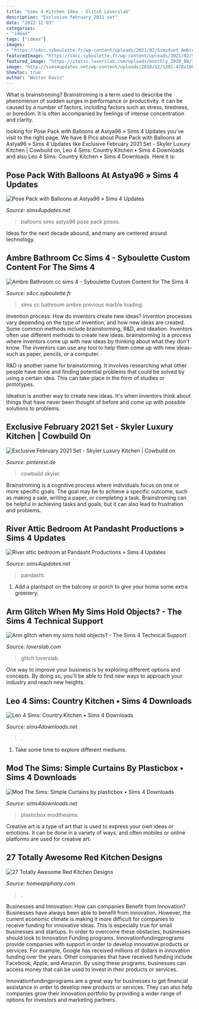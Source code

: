 ```yaml
---
title: "Sims 4 Kitchen Idea - Glitch Loverslab"
description: "Exclusive february 2021 set"
date: "2022-12-03"
categories:
- "ideas"
tags: ["ideas"]
images:
- "https://s4cc.syboulette.fr/wp-content/uploads/2021/02/Sims4set_Ambre_3.jpg"
featuredImage: "https://s4cc.syboulette.fr/wp-content/uploads/2021/02/Sims4set_Ambre_3.jpg"
featured_image: "https://static.loverslab.com/uploads/monthly_2020_08/1612887395_08-09-20_10-29-51PM.png.d529ae956aa52e4cad607a553b50463f.png"
image: "http://sims4updates.net/wp-content/uploads/2018/12/1301-478x1000.jpg"
ShowToc: true
author: "Weston Davis"
---
```



What is brainstroming?
Brainstroming is a term used to describe the phenomenon of sudden surges in performance or productivity. It can be caused by a number of factors, including factors such as stress, tiredness, or boredom. It is often accompanied by feelings of intense concentration and clarity.

	

		
looking for Pose Pack with Balloons at Astya96 » Sims 4 Updates you've visit to the right page. We have 8 Pics about Pose Pack with Balloons at Astya96 » Sims 4 Updates like Exclusive February 2021 Set - Skyler Luxury Kitchen | Cowbuild on, Leo 4 Sims: Country Kitchen • Sims 4 Downloads and also Leo 4 Sims: Country Kitchen • Sims 4 Downloads. Here it is:
		
    
## Pose Pack With Balloons At Astya96 » Sims 4 Updates

<img loading=lazy src="http://sims4updates.net/wp-content/uploads/2018/12/1301-478x1000.jpg" onerror="this.onerror=null;this.src='https://tse3.mm.bing.net/th?id=OIP.Xm44_LW_MomkgMPQPLibMAHaPf&amp;pid=15.1';" alt="Pose Pack with Balloons at Astya96 » Sims 4 Updates">

_Source: sims4updates.net_

>balloons sims astya96 pose pack poses. 

	

Ideas for the next decade abound, and many are centered around technology.

    
## Ambre Bathroom Cc Sims 4 - Syboulette Custom Content For The Sims 4

<img loading=lazy src="https://s4cc.syboulette.fr/wp-content/uploads/2021/02/Sims4set_Ambre_3.jpg" onerror="this.onerror=null;this.src='https://tse2.mm.bing.net/th?id=OIP.WiHA3CAEWNZE3un6n6xj2wHaFj&amp;pid=15.1';" alt="Ambre Bathroom cc sims 4 - Syboulette Custom Content for The Sims 4">

_Source: s4cc.syboulette.fr_

>sims cc bathroom ambre previous marble loading. 

	

Invention process: How do inventors create new ideas?
Invention processes vary depending on the type of invention, and how new ideas are created. Some common methods include brainstorming, R&D, and ideation. Inventors often use different methods to create new ideas.
 brainstorming is a process where inventors come up with new ideas by thinking about what they don't know. The inventors can use any tool to help them come up with new ideas- such as paper, pencils, or a computer.

R&D is another name for brainstorming. It involves researching what other people have done and finding potential problems that could be solved by using a certain idea. This can take place in the form of studies or prototypes.

Ideation is another way to create new ideas. It's when inventors think about things that have never been thought of before and come up with possible solutions to problems.

    
## Exclusive February 2021 Set - Skyler Luxury Kitchen | Cowbuild On

<img loading=lazy src="https://i.pinimg.com/736x/af/29/8c/af298c1280a8dabeaa1d1b8286fc0304.jpg" onerror="this.onerror=null;this.src='https://tse1.mm.bing.net/th?id=OIP.8flXY9cNbvnGrCVyALlSBgHaEd&amp;pid=15.1';" alt="Exclusive February 2021 Set - Skyler Luxury Kitchen | Cowbuild on">

_Source: pinterest.de_

>cowbuild skyler. 

	

Brainstroming is a cognitive process where individuals focus on one or more specific goals. The goal may be to achieve a specific outcome, such as making a sale, writing a paper, or completing a task. Brainstroming can be helpful in achieving tasks and goals, but it can also lead to frustration and problems.

    
## River Attic Bedroom At Pandasht Productions » Sims 4 Updates

<img loading=lazy src="https://sims4updates.net/wp-content/uploads/2018/07/3722-670x358.jpg" onerror="this.onerror=null;this.src='https://tse2.mm.bing.net/th?id=OIP.8ZoTFFtCPM_PGYfDDl19_gHaD9&amp;pid=15.1';" alt="River attic bedroom at Pandasht Productions » Sims 4 Updates">

_Source: sims4updates.net_

>pandasht. 

	

1. Add a plantspot on the balcony or porch to give your home some extra greenery.

    
## Arm Glitch When My Sims Hold Objects? - The Sims 4 Technical Support

<img loading=lazy src="https://static.loverslab.com/uploads/monthly_2020_08/1612887395_08-09-20_10-29-51PM.png.d529ae956aa52e4cad607a553b50463f.png" onerror="this.onerror=null;this.src='https://tse1.mm.bing.net/th?id=OIP.pjT9st-FBdd4O_Qfbd-bbwHaEK&amp;pid=15.1';" alt="Arm glitch when my sims hold objects? - The Sims 4 Technical Support">

_Source: loverslab.com_

>glitch loverslab. 

	

One way to improve your business is by exploring different options and concepts. By doing so, you'll be able to find new ways to approach your industry and reach new heights.

    
## Leo 4 Sims: Country Kitchen • Sims 4 Downloads

<img loading=lazy src="https://sims4downloads.net/wp-content/uploads/2020/07/Country-Kitchen.jpg" onerror="this.onerror=null;this.src='https://tse4.mm.bing.net/th?id=OIP.Vn8ba6_HWX4vXYE3XRbSugHaEK&amp;pid=15.1';" alt="Leo 4 Sims: Country Kitchen • Sims 4 Downloads">

_Source: sims4downloads.net_

>. 

	

1. Take some time to explore different mediums.

    
## Mod The Sims: Simple Curtains By Plasticbox • Sims 4 Downloads

<img loading=lazy src="https://sims4downloads.net/wp-content/uploads/2015/08/5920.jpg" onerror="this.onerror=null;this.src='https://tse2.mm.bing.net/th?id=OIP.ccmTYsAIIqPxpZeuHnWGLQHaFt&amp;pid=15.1';" alt="Mod The Sims: Simple Curtains by plasticbox • Sims 4 Downloads">

_Source: sims4downloads.net_

>plasticbox modthesims. 

	

Creative art is a type of art that is used to express your own ideas or emotions. It can be done in a variety of ways, and often mobiles or online platforms are used for creative art.

    
## 27 Totally Awesome Red Kitchen Designs

<img loading=lazy src="https://homeepiphany.com/wp-content/uploads/2015/06/27-Totally-Awesome-Red-Kitchen-Designs-2.jpg" onerror="this.onerror=null;this.src='https://tse4.mm.bing.net/th?id=OIP.U9rk6B21XP14CRZf3AfqDwHaFP&amp;pid=15.1';" alt="27 Totally Awesome Red Kitchen Designs">

_Source: homeepiphany.com_

>. 

	

Businesses and Innovation: How can companies Benefit from Innovation?
Businesses have always been able to benefit from innovation. However, the current economic climate is making it more difficult for companies to receive funding for innovative ideas. This is especially true for small businesses and startups. In order to overcome these obstacles, businesses should look to Innovation Funding programs.
Innovationfundingprograms provide companies with support in order to develop innovative products or services. For example, Google has received millions of dollars in innovation funding over the years. Other companies that have received funding include Facebook, Apple, and Amazon. By using these programs, businesses can access money that can be used to invest in their products or services.

Innovationfundingprograms are a great way for businesses to get financial assistance in order to develop new products or services. They can also help companies grow their innovation portfolio by providing a wider range of options for investors and marketing partners.

